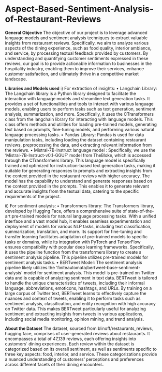 # Aspect-Based-Sentiment-Analysis-of-Restaurant-Reviews

**General Objective**
The objective of our project is to leverage advanced language models and sentiment analysis techniques to extract valuable insights from restaurant reviews. Specifically, we aim to analyze various aspects of the dining experience, such as food quality, interior ambiance, and service, by processing textual feedback provided by customers. By understanding and quantifying customer sentiments expressed in these reviews, our goal is to provide actionable information to businesses in the hospitality industry, enabling them to improve their services, enhance customer satisfaction, and ultimately thrive in a competitive market landscape.

**Libraries and Models used**
i)	For extraction of insights:
•	Langchain Library: The Langchain library is a Python library designed to facilitate the interaction with language models and streamline text generation tasks. It provides a set of functionalities and tools to interact with various language models, enabling users to perform tasks such as text generation, sentiment analysis, summarization, and more. Specifically, it uses the CTransformers class from the langchain library for interacting with language models. This class offers methods and utilities for loading pre-trained models, generating text based on prompts, fine-tuning models, and performing various natural language processing tasks.
•	Pandas Library: Pandas is used for data manipulation tasks, including loading the dataset containing restaurant reviews, preprocessing the data, and extracting relevant information from the reviews.
•	Mistral-7B-Instruct language model : Specifically, we use the ‘Mistral-7B-Instruct-v0.1-GGUF’ model from TheBloke, which is accessed through the CTransformers library. This language model is specifically trained and optimized for instruction-based text generation tasks, making it suitable for generating responses to prompts and extracting insights from the context provided in the restaurant reviews with higher accuracy. The model has the capability to understand and generate responses based on the context provided in the prompts. This enables it to generate relevant and accurate insights from the textual data, catering to the specific requirements of the project.

ii)	 For sentiment analysis: 
•	Transformers library:   The Transformers library, developed by Hugging Face, offers a comprehensive suite of state-of-the-art pre-trained models for natural language processing tasks. With a unified interface and a vast model hub, it enables seamless experimentation and deployment of models for various NLP tasks, including text classification, summarization, translation, and more. Its support for fine-tuning and transfer learning facilitates adaptation of pre-trained models to specific tasks or domains, while its integration with PyTorch and TensorFlow ensures compatibility with popular deep learning frameworks.
Specifically, it uses the pipeline function from the transformers library to create a sentiment analysis pipeline. This pipeline utilizes pre-trained models for sentiment analysis tasks.
•	BERTweet Model:   The sentiment analysis pipeline likely utilizes the 'finiteautomata/bertweet-base-sentiment-analysis' model for sentiment analysis. This model is pre-trained on Twitter data and is capable of analyzing sentiment in text data. BERTweet is tailored to handle the unique characteristics of tweets, including their informal language, abbreviations, emoticons, hashtags, and URLs. By training on a large corpus of Twitter text, BERTweet learns to effectively capture the nuances and context of tweets, enabling it to perform tasks such as sentiment analysis, classification, and entity recognition with high accuracy on Twitter data. This makes BERTweet particularly useful for analyzing sentiment and extracting insights from tweets in various applications, including social media monitoring, opinion mining, and trend analysis.

**About the Dataset**
The dataset, sourced from blinoff/restaurants_reviews, hugging face, comprises of user-generated reviews about restaurants. It encompasses a total of 47,139 reviews, each offering insights into customers' dining experiences.
Each review within the dataset is categorized based on its overall sentiment, as well as sentiments specific to three key aspects: food, interior, and service. These categorizations provide a nuanced understanding of customers' perceptions and preferences across different facets of their dining encounters.


